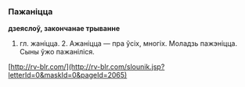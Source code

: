 ### Пажаніцца
**дзеяслоў, закончанае трыванне**

1. гл. жаніцца. 2. Ажаніцца — пра ўсіх, многіх. Моладзь пажэніцца. Сыны ўжо пажаніліся.

<a rel="author">[http://rv-blr.com/](http://rv-blr.com/slounik.jsp?letterId=0&maskId=0&pageId=2065)</a>
